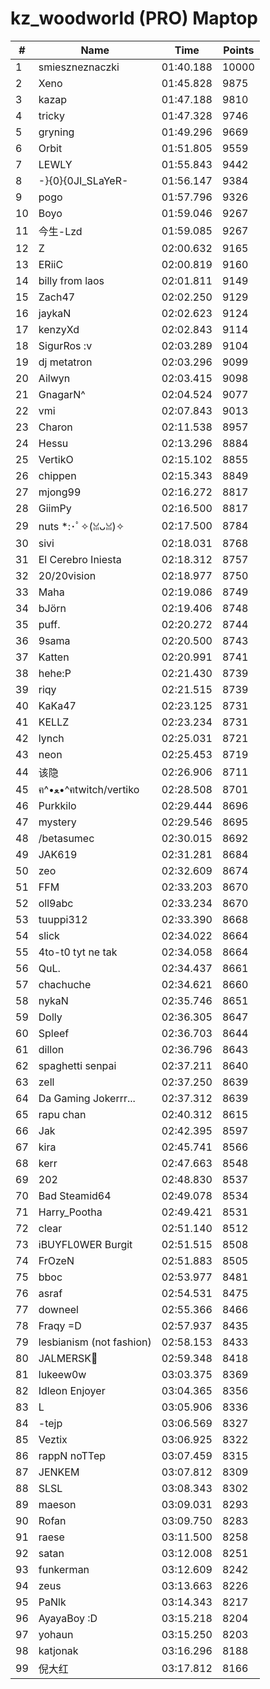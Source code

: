 # kz_woodworld (PRO) Maptop

|  # | Name | Time | Points |
|-------------- | -------------- | -------------- | -------------- | 
| 1 | smieszneznaczki | 01:40.188 | 10000 | 
| 2 | Xeno | 01:45.828 | 9875 | 
| 3 | kazap | 01:47.188 | 9810 | 
| 4 | tricky | 01:47.328 | 9746 | 
| 5 | gryning | 01:49.296 | 9669 | 
| 6 | Orbit | 01:51.805 | 9559 | 
| 7 | LEWLY | 01:55.843 | 9442 | 
| 8 | -}{0}{0JI_SLaYeR- | 01:56.147 | 9384 | 
| 9 | pogo | 01:57.796 | 9326 | 
| 10 | Boyo | 01:59.046 | 9267 | 
| 11 | 今生-Lzd | 01:59.085 | 9267 | 
| 12 | Z | 02:00.632 | 9165 | 
| 13 | ERiiC | 02:00.819 | 9160 | 
| 14 | billy from laos | 02:01.811 | 9149 | 
| 15 | Zach47 | 02:02.250 | 9129 | 
| 16 | jaykaN | 02:02.623 | 9124 | 
| 17 | kenzyXd | 02:02.843 | 9114 | 
| 18 | SigurRos :v | 02:03.289 | 9104 | 
| 19 | dj metatron | 02:03.296 | 9099 | 
| 20 | Ailwyn | 02:03.415 | 9098 | 
| 21 | GnagarN^ | 02:04.524 | 9077 | 
| 22 | vmi | 02:07.843 | 9013 | 
| 23 | Charon | 02:11.538 | 8957 | 
| 24 | Hessu | 02:13.296 | 8884 | 
| 25 | VertikO | 02:15.102 | 8855 | 
| 26 | chippen | 02:15.343 | 8849 | 
| 27 | mjong99 | 02:16.272 | 8817 | 
| 28 | GiimPy | 02:16.500 | 8817 | 
| 29 | nuts *:･ﾟ✧(ꈍᴗꈍ)✧ | 02:17.500 | 8784 | 
| 30 | sivi | 02:18.031 | 8768 | 
| 31 | El Cerebro Iniesta | 02:18.312 | 8757 | 
| 32 | 20/20vision | 02:18.977 | 8750 | 
| 33 | Maha | 02:19.086 | 8749 | 
| 34 | bJörn | 02:19.406 | 8748 | 
| 35 | puff. | 02:20.272 | 8744 | 
| 36 | 9sama | 02:20.500 | 8743 | 
| 37 | Katten | 02:20.991 | 8741 | 
| 38 | hehe:P | 02:21.430 | 8739 | 
| 39 | riqy | 02:21.515 | 8739 | 
| 40 | KaKa47 | 02:23.125 | 8731 | 
| 41 | KELLZ | 02:23.234 | 8731 | 
| 42 | lynch | 02:25.031 | 8721 | 
| 43 | neon | 02:25.453 | 8719 | 
| 44 | 该隐 | 02:26.906 | 8711 | 
| 45 | ฅ^•ﻌ•^ฅtwitch/vertiko | 02:28.508 | 8701 | 
| 46 | Purkkilo | 02:29.444 | 8696 | 
| 47 | mystery | 02:29.546 | 8695 | 
| 48 | /betasumec | 02:30.015 | 8692 | 
| 49 | JAK619 | 02:31.281 | 8684 | 
| 50 | zeo | 02:32.609 | 8674 | 
| 51 | FFM | 02:33.203 | 8670 | 
| 52 | oll9abc | 02:33.234 | 8670 | 
| 53 | tuuppi312 | 02:33.390 | 8668 | 
| 54 | slick | 02:34.022 | 8664 | 
| 55 | 4to-t0 tyt ne tak | 02:34.058 | 8664 | 
| 56 | QuL. | 02:34.437 | 8661 | 
| 57 | chachuche | 02:34.621 | 8660 | 
| 58 | nykaN | 02:35.746 | 8651 | 
| 59 | Dolly | 02:36.305 | 8647 | 
| 60 | Spleef | 02:36.703 | 8644 | 
| 61 | dillon | 02:36.796 | 8643 | 
| 62 | spaghetti senpai | 02:37.211 | 8640 | 
| 63 | zell | 02:37.250 | 8639 | 
| 64 | Da Gaming Jokerrr... | 02:37.312 | 8639 | 
| 65 | rapu chan | 02:40.312 | 8615 | 
| 66 | Jak | 02:42.395 | 8597 | 
| 67 | kira | 02:45.741 | 8566 | 
| 68 | kerr | 02:47.663 | 8548 | 
| 69 | 202 | 02:48.830 | 8537 | 
| 70 | Bad Steamid64 | 02:49.078 | 8534 | 
| 71 | Harry_Pootha | 02:49.421 | 8531 | 
| 72 | clear | 02:51.140 | 8512 | 
| 73 | iBUYFL0WER Burgit | 02:51.515 | 8508 | 
| 74 | FrOzeN | 02:51.883 | 8505 | 
| 75 | bboc | 02:53.977 | 8481 | 
| 76 | asraf | 02:54.531 | 8475 | 
| 77 | downeel | 02:55.366 | 8466 | 
| 78 | Fraqy =D | 02:57.937 | 8435 | 
| 79 | lesbianism (not fashion) | 02:58.153 | 8433 | 
| 80 | JALMERSK👀 | 02:59.348 | 8418 | 
| 81 | lukeew0w | 03:03.375 | 8369 | 
| 82 | Idleon Enjoyer | 03:04.365 | 8356 | 
| 83 | L | 03:05.906 | 8336 | 
| 84 | -tejp | 03:06.569 | 8327 | 
| 85 | Veztix | 03:06.925 | 8322 | 
| 86 | rappN noTTep | 03:07.459 | 8315 | 
| 87 | JENKEM | 03:07.812 | 8309 | 
| 88 | SLSL | 03:08.343 | 8302 | 
| 89 | maeson | 03:09.031 | 8293 | 
| 90 | Rofan | 03:09.750 | 8283 | 
| 91 | raese | 03:11.500 | 8258 | 
| 92 | satan | 03:12.008 | 8251 | 
| 93 | funkerman | 03:12.609 | 8242 | 
| 94 | zeus | 03:13.663 | 8226 | 
| 95 | PaNlk | 03:14.343 | 8217 | 
| 96 | AyayaBoy :D | 03:15.218 | 8204 | 
| 97 | yohaun | 03:15.250 | 8203 | 
| 98 | katjonak | 03:16.296 | 8188 | 
| 99 | 倪大红 | 03:17.812 | 8166 | 

